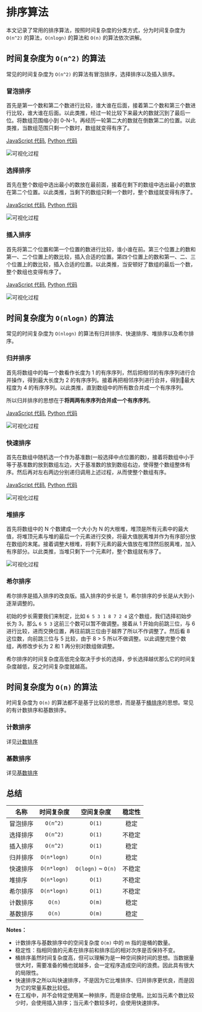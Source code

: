 # 排序算法

本文记录了常用的排序算法，按照时间复杂度的分类方式，分为时间复杂度为 `O(n^2)` 的算法，`O(nlogn)` 的算法和 `O(n)` 的算法依次讲解。

## 时间复杂度为 `O(n^2)` 的算法

常见的时间复杂度为 `O(n^2)` 的算法有冒泡排序，选择排序以及插入排序。

### 冒泡排序

首先是第一个数和第二个数进行比较，谁大谁在后面，接着第二个数和第三个数进行比较，谁大谁在后面。以此类推，经过一轮比较下来最大的数就沉到了最后一位。将数组范围缩小到 0-N-1，再经历一轮第二大的数就在倒数第二的位置。以此类推，当数组范围只剩一个数时，数组就变得有序了。

[JavaScript 代码](https://github.com/Kexin-Li/LintCode/blob/master/JavaScript/sort/BubbleSort.js), [Python 代码](https://github.com/Kexin-Li/LintCode/blob/master/Python/sort/BubbleSort.py)

![可视化过程](https://upload.wikimedia.org/wikipedia/commons/c/c8/Bubble-sort-example-300px.gif)

### 选择排序

首先在整个数组中选出最小的数放在最前面，接着在剩下的数组中选出最小的数放在第二个位置。以此类推，当剩下的数组只剩一个数时，整个数组就变得有序了。

[JavaScript 代码](https://github.com/Kexin-Li/LintCode/blob/master/JavaScript/sort/SelectSort.js), [Python 代码](https://github.com/Kexin-Li/LintCode/blob/master/Python/sort/SelectSort.py)

![可视化过程](https://upload.wikimedia.org/wikipedia/commons/9/94/Selection-Sort-Animation.gif)

### 插入排序

首先将第二个位置和第一个位置的数进行比较，谁小谁在前。第三个位置上的数和第一、二个位置上的数比较，插入合适的位置。第四个位置上的数和第一、二、三个位置上的数比较，插入合适的位置。以此类推，当安顿好了数组的最后一个数，整个数组也变得有序了。

[JavaScript 代码](https://github.com/Kexin-Li/LintCode/blob/master/JavaScript/sort/InsertSort.js), [Python 代码](https://github.com/Kexin-Li/LintCode/blob/master/Python/sort/InsertSort.py)

![可视化过程](https://upload.wikimedia.org/wikipedia/commons/0/0f/Insertion-sort-example-300px.gif)

## 时间复杂度为 `O(nlogn)` 的算法

常见的时间复杂度为 `O(nlogn)` 的算法有归并排序、快速排序、堆排序以及希尔排序。

### 归并排序

首先将数组中的每一个数看作长度为 1 的有序序列，然后把相邻的有序序列进行合并操作，得到最大长度为 2 的有序序列。接着再把相邻序列进行合并，得到最大程度为 4 的有序序列。以此类推，直到数组中的所有数合并成一个有序序列。

所以归并排序的思想在于**将两两有序序列合并成一个有序序列**。

[JavaScript 代码](https://github.com/Kexin-Li/LintCode/blob/master/JavaScript/sort/MergeSort.js), [Python 代码](https://github.com/Kexin-Li/LintCode/blob/master/Python/sort/MergeSort.py)

![可视化过程](https://upload.wikimedia.org/wikipedia/commons/c/cc/Merge-sort-example-300px.gif)

### 快速排序

首先在数组中随机选一个作为基准数(一般选择中点位置的数)，接着将数组中小于等于基准数的放到数组左边，大于基准数的放到数组右边，使得整个数组整体有序。然后再对左右两边分别递归调用上述过程，从而使整个数组有序。

[JavaScript 代码](https://github.com/Kexin-Li/LintCode/blob/master/JavaScript/sort/QuickSort.js), [Python 代码](https://github.com/Kexin-Li/LintCode/blob/master/Python/sort/QuickSort.py)

![可视化过程](https://upload.wikimedia.org/wikipedia/commons/6/6a/Sorting_quicksort_anim.gif)

### 堆排序

首先将数组中的 N 个数建成一个大小为 N 的大根堆，堆顶是所有元素中的最大值，将堆顶元素与堆的最后一个元素进行交换，将最大值脱离堆并作为有序部分放在数组的末尾。接着调整大根堆，将剩下元素的最大值放在堆顶然后脱离堆，加入有序部分。以此类推，当堆只剩下一个元素时，整个数组就有序了。

![可视化过程](https://upload.wikimedia.org/wikipedia/commons/4/4d/Heapsort-example.gif)

### 希尔排序

希尔排序是插入排序的改良版。插入排序的步长是 1，希尔排序的步长是从大到小逐渐调整的。

初始的步长需要我们来制定，比如 `6 5 3 1 8 7 2 4` 这个数组，我们选择初始步长为 3，那么 `6 5 3` 这前三个数可以暂不做调整。接着从 1 开始向前跳三位，与 6 进行比较，进而交换位置，再往前跳三位由于越界了所以不作调整了。然后看 8 这位数，向前跳三位与 5 比较，由于 8 > 5 所以不做调整。以此调整完整个数组，再修改步长为 2 和 1 再分别对数组做调整。

希尔排序的时间复杂度高低完全取决于步长的选择，步长选择越优那么它的时间复杂度越低，反之时间复杂度就越高。

## 时间复杂度为 `O(n)` 的算法

时间复杂度为 `O(n)` 的算法都不是基于比较的思想，而是基于[桶排序](https://zh.wikipedia.org/zh-hant/%E6%A1%B6%E6%8E%92%E5%BA%8F)的思想。常见的有计数排序和基数排序。

### 计数排序

详见[计数排序](https://zh.wikipedia.org/wiki/%E8%AE%A1%E6%95%B0%E6%8E%92%E5%BA%8F)

### 基数排序

详见[基数排序](https://zh.wikipedia.org/zh-hant/%E5%9F%BA%E6%95%B0%E6%8E%92%E5%BA%8F)

## 总结

| 名称 | 时间复杂度 | 空间复杂度 | 稳定性 |
| --- | :---: | :---: | :---: |
| 冒泡排序 | `O(n^2)` | `O(1)` | 稳定 |
| 选择排序 | `O(n^2)` | `O(1)` | 不稳定 |
| 插入排序 | `O(n^2)` | `O(1)`| 稳定 |
| 归并排序 | `O(n*logn)` | `O(n)`| 稳定 |
| 快速排序 | `O(n*logn)` | `O(logn)` ~ `O(n)` | 不稳定 |
| 堆排序 | `O(n*logn)` | `O(1)` | 不稳定 |
| 希尔排序 | `O(n*logn)` | `O(1)` | 不稳定 |
| 计数排序 | `O(n)` | `O(m)` | 稳定 |
| 基数排序 | `O(n)` | `O(m)` | 稳定 |

**Notes：**

- 计数排序与基数排序中的空间复杂度 `O(m)` 中的 m 指的是桶的数量。
- 稳定性：指相同值的元素在排序前和排序后的相对次序是否保持不变。
- 桶排序虽然时间复杂度高，但可以理解为是一种空间换时间的思想。当数据量很大时，需要准备的桶也就越多，会一定程序造成空间的浪费。因此具有很大的局限性。
- 快速排序之所以叫快速排序，不是因为它比堆排序、归并排序更优良，而是因为它的常量系数比较低。
- 在工程中，并不会特定使用某一种排序，而是综合使用。比如当元素个数比较少时，会使用插入排序；当元素个数较多时，会使用快速排序。